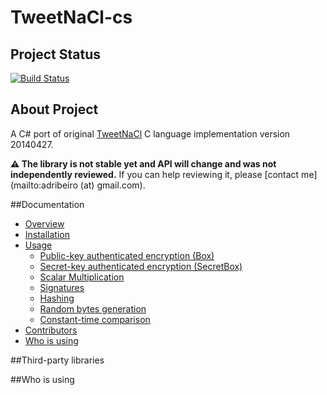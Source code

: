 TweetNaCl-cs
============

## Project Status
[![Build Status](https://travis-ci.org/drr00t/tweetnacl-cs.svg)](https://travis-ci.org/drr00t/tweetnacl-cs)

## About Project
A C# port of original [TweetNaCl](http://tweetnacl.cr.yp.to/index.html) C language implementation version 20140427.

**:warning: The library is not stable yet and API will change and was not independently reviewed.** If you can help reviewing it, please [contact me](mailto:adribeiro (at) gmail.com).


##Documentation
* [Overview](#overview)
* [Installation](#installation)
* [Usage](#usage)
  * [Public-key authenticated encryption (Box)](#public-key-authenticated-encryption-box)
  * [Secret-key authenticated encryption (SecretBox)](#secret-key-authenticated-encryption-secretbox)
  * [Scalar Multiplication](#scalar-multiplication)
  * [Signatures](#signatures)
  * [Hashing](#hashing)
  * [Random bytes generation](#random-bytes-generation)
  * [Constant-time comparison](#constant-time-comparison)
* [Contributors](#contributors)
* [Who is using](#who-using)

##Third-party libraries


##Who is using

